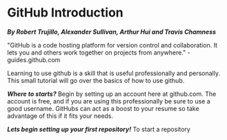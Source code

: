 # GitHub Introduction

***By Robert Trujillo, Alexander Sullivan, Arthur Hui and Travis Chamness***

"GitHub is a code hosting platform for version control and collaboration. It lets you and others work together on projects from anywhere." - guides.github.com

Learning to use github is a skill that is useful professionally and personally. This small tutorial will go over the basics of how to use github.

***Where to starts?*** Begin by setting up an account here at github.com. The account is free, and if you are using this professionally be sure to use a good username. GitHubs can act as a boost to your resume so take advantage of this if it fits your needs.

***Lets begin setting up your first repository!*** To start a repository
